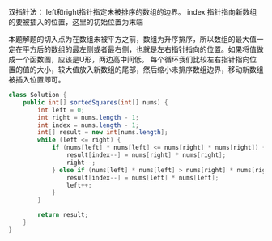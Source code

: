 双指针法：
left和right指针指定未被排序的数组的边界。
index 指针指向新数组的要被插入的位置，这里的初始位置为末端

本题解题的切入点为在数组未被平方之前，数组为升序排序，所以数组的最大值一定在平方后的数组的最左侧或者最右侧，也就是左右指针指向的位置。如果将值做成一个函数图，应该是U形，两边高中间低。
每个循环我们比较左右指针指向位置的值的大小，较大值放入新数组的尾部，然后缩小未排序数组边界，移动新数组被插入位置即可。

```java
class Solution {
    public int[] sortedSquares(int[] nums) {
        int left = 0;
        int right = nums.length - 1;
        int index = nums.length - 1;
        int[] result = new int[nums.length];
        while (left <= right) {
            if (nums[left] * nums[left] <= nums[right] * nums[right]) {
                result[index--] = nums[right] * nums[right];
                right--;
            } else if (nums[left] * nums[left] > nums[right] * nums[right]) {
                result[index--] = nums[left] * nums[left];
                left++;
            }
        }

        return result;
    }
}
```
